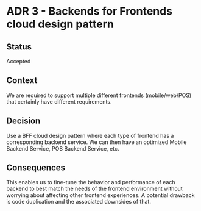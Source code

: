 # ADR 3 - Backends for Frontends cloud design pattern

## Status

Accepted

## Context

We are required to support multiple different frontends (mobile/web/POS) that certainly have different requirements.

## Decision

Use a BFF cloud design pattern where each type of frontend has a corresponding backend service. We can then have an optimized Mobile Backend Service, POS Backend Service, etc.

## Consequences

This enables us to fine-tune the behavior and performance of each backend to best match the needs of the frontend environment without worrying about affecting other frontend experiences. A potential drawback is code duplication and the associated downsides of that.

